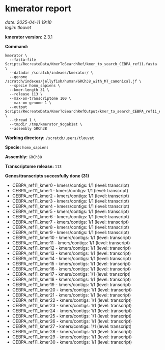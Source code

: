 # kmerator report
*date: 2025-04-11 19:10*  
*login: tlouvet*

**kmerator version:** 2.3.1

**Command:**

```
kmerator \
  --fasta-file Scripts/RecreateData/KmerToSearchRef/kmer_to_search_CEBPA_ref11.fasta \
  --datadir /scratch/indexes/kmerator/ \
  --genome /scratch/indexes/jellyfish/human/GRCh38_with_MT_canonical.jf \
  --specie homo_sapiens \
  --kmer-length 31 \
  --release 113 \
  --max-on-transcriptome 100 \
  --max-on-genome 1 \
  --output Scripts/RecreateData/KmerToSearchRefOutput/kmer_to_search_CEBPA_ref11_output \
  --thread 1 \
  --tmpdir /tmp/kmerator_9cgak1at \
  --assembly GRCh38
```

**Working directory:** `/scratch/users/tlouvet`

**Specie:** `homo_sapiens`

**Assembly:** `GRCh38`

**Transcriptome release:** `113`

**Genes/transcripts succesfully done (31)**

- CEBPA_ref11_kmer0 - kmers/contigs: 1/1 (level: transcript)
- CEBPA_ref11_kmer1 - kmers/contigs: 1/1 (level: transcript)
- CEBPA_ref11_kmer2 - kmers/contigs: 1/1 (level: transcript)
- CEBPA_ref11_kmer3 - kmers/contigs: 1/1 (level: transcript)
- CEBPA_ref11_kmer4 - kmers/contigs: 1/1 (level: transcript)
- CEBPA_ref11_kmer5 - kmers/contigs: 1/1 (level: transcript)
- CEBPA_ref11_kmer6 - kmers/contigs: 1/1 (level: transcript)
- CEBPA_ref11_kmer7 - kmers/contigs: 1/1 (level: transcript)
- CEBPA_ref11_kmer8 - kmers/contigs: 1/1 (level: transcript)
- CEBPA_ref11_kmer9 - kmers/contigs: 1/1 (level: transcript)
- CEBPA_ref11_kmer10 - kmers/contigs: 1/1 (level: transcript)
- CEBPA_ref11_kmer11 - kmers/contigs: 1/1 (level: transcript)
- CEBPA_ref11_kmer12 - kmers/contigs: 1/1 (level: transcript)
- CEBPA_ref11_kmer13 - kmers/contigs: 1/1 (level: transcript)
- CEBPA_ref11_kmer14 - kmers/contigs: 1/1 (level: transcript)
- CEBPA_ref11_kmer15 - kmers/contigs: 1/1 (level: transcript)
- CEBPA_ref11_kmer16 - kmers/contigs: 1/1 (level: transcript)
- CEBPA_ref11_kmer17 - kmers/contigs: 1/1 (level: transcript)
- CEBPA_ref11_kmer18 - kmers/contigs: 1/1 (level: transcript)
- CEBPA_ref11_kmer19 - kmers/contigs: 1/1 (level: transcript)
- CEBPA_ref11_kmer20 - kmers/contigs: 1/1 (level: transcript)
- CEBPA_ref11_kmer21 - kmers/contigs: 1/1 (level: transcript)
- CEBPA_ref11_kmer22 - kmers/contigs: 1/1 (level: transcript)
- CEBPA_ref11_kmer23 - kmers/contigs: 1/1 (level: transcript)
- CEBPA_ref11_kmer24 - kmers/contigs: 1/1 (level: transcript)
- CEBPA_ref11_kmer25 - kmers/contigs: 1/1 (level: transcript)
- CEBPA_ref11_kmer26 - kmers/contigs: 1/1 (level: transcript)
- CEBPA_ref11_kmer27 - kmers/contigs: 1/1 (level: transcript)
- CEBPA_ref11_kmer28 - kmers/contigs: 1/1 (level: transcript)
- CEBPA_ref11_kmer29 - kmers/contigs: 1/1 (level: transcript)
- CEBPA_ref11_kmer30 - kmers/contigs: 1/1 (level: transcript)
